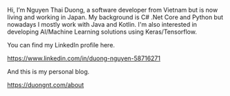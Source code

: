 Hi, I’m Nguyen Thai Duong, a software developer from Vietnam but is now living and working in Japan. My background is C# .Net Core and Python but nowadays I mostly work with Java and Kotlin. I'm also interested in developing AI/Machine Learning solutions using Keras/Tensorflow.

You can find my LinkedIn profile here.

https://www.linkedin.com/in/duong-nguyen-58716271

And this is my personal blog.

https://duongnt.com/about

<!---
duongntbk/duongntbk is a ✨ special ✨ repository because its `README.md` (this file) appears on your GitHub profile.
You can click the Preview link to take a look at your changes.
--->
